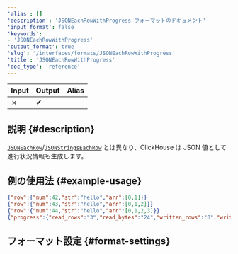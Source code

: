 ```yaml
---
'alias': []
'description': 'JSONEachRowWithProgress フォーマットのドキュメント'
'input_format': false
'keywords':
- 'JSONEachRowWithProgress'
'output_format': true
'slug': '/interfaces/formats/JSONEachRowWithProgress'
'title': 'JSONEachRowWithProgress'
'doc_type': 'reference'
---
```


| Input | Output | Alias |
|-------|--------|-------|
| ✗     | ✔      |       |

## 説明 {#description}

[`JSONEachRow`](./JSONEachRow.md)/[`JSONStringsEachRow`](./JSONStringsEachRow.md) とは異なり、ClickHouse は JSON 値として進行状況情報も生成します。

## 例の使用法 {#example-usage}

```json
{"row":{"num":42,"str":"hello","arr":[0,1]}}
{"row":{"num":43,"str":"hello","arr":[0,1,2]}}
{"row":{"num":44,"str":"hello","arr":[0,1,2,3]}}
{"progress":{"read_rows":"3","read_bytes":"24","written_rows":"0","written_bytes":"0","total_rows_to_read":"3"}}
```

## フォーマット設定 {#format-settings}
